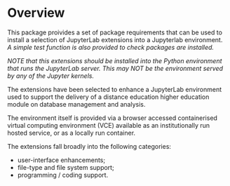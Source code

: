 # Overview

This package proivides a set of package requirements that can be used to install a selection of JupyterLab extensions into a Jupyterlab environment. *A simple test function is also provided to check packages are installed.*

*NOTE that this extensions should be installed into the Python environment that runs the JupyterLab server. This may NOT be the environment served by any of the Jupyter kernels.*

The extensions have been selected to enhance a JupyterLab environment used to support the delivery of a distance education higher education module on database management and analysis.

The environment itself is provided via a browser accessed containerised virtual computing environment (VCE) available as an institutionally run hosted service, or as a locally run container.

The extensions fall broadly into the following categories:

- user-interface enhancements;
- file-type and file system support;
- programming / coding support.
